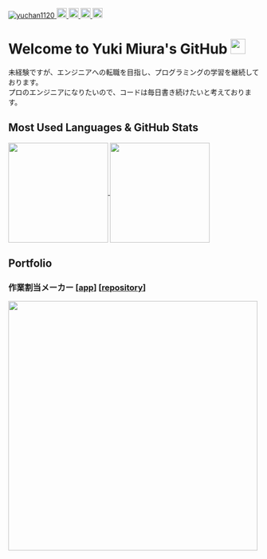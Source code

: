 <!--
**yuchan1120/yuchan1120** is a ✨ _special_ ✨ repository because its `README.md` (this file) appears on your GitHub profile.

Here are some ideas to get you started:

### Hi there 👋

- 🔭 I’m currently working on ...
- 🌱 I’m currently learning ...
- 👯 I’m looking to collaborate on ...
- 🤔 I’m looking for help with ...
- 💬 Ask me about ...
- 📫 How to reach me: ...
- 😄 Pronouns: ...
- ⚡ Fun fact: ...
-->

<p align="left">
  <a href="https://github.com/yuchan1120/yuchan1120/">
    <img src="https://komarev.com/ghpvc/?username=yuchan1120" alt="yuchan1120" />
  </a>
  <a href="http://twitter.com/potepan_miura">
    <img height="20" src="https://img.shields.io/twitter/follow/potepan_miura?label=Twitter&logo=twitter&style=flat" />
  </a>
  <a href="https://github.com/yuchan1120">
    <img height="20" src="https://img.shields.io/github/followers/yuchan1120?label=follow&logo=github&style=flat" />
  </a>
  <a href="http://qiita.com/Myuuki">
    <img height="20" src="https://qiita-badge.apiapi.app/s/Myuuki/posts.svg" />
  </a>
  <a href="http://qiita.com/Myuuki">
    <img height="20" src="https://qiita-badge.apiapi.app/s/Myuuki/contributions.svg" />
  </a>
</p>

# Welcome to Yuki Miura's GitHub <img src = "https://raw.githubusercontent.com/MartinHeinz/MartinHeinz/master/wave.gif" height="30px">
未経験ですが、エンジニアへの転職を目指し、プログラミングの学習を継続しております。
<br>
プロのエンジニアになりたいので、コードは毎日書き続けたいと考えております。

## Most Used Languages & GitHub Stats
<a href="https://github.com/anuraghazra/github-readme-stats">
  <img height="200" align="center" src="https://github-readme-stats.vercel.app/api/top-langs/?username=yuchan1120" />
</a>
<a href="https://github.com/anuraghazra/github-readme-stats">
  <img height="200" align="center" src="https://github-readme-stats.vercel.app/api?username=yuchan1120&show_icons=true" />
</a>

## Portfolio
### 作業割当メーカー [[app](https://sagyouwariate-maker.herokuapp.com/)] [[repository](https://github.com/yuchan1120/sagyouwariate_maker)]
<img width="500" src="https://user-images.githubusercontent.com/95864276/185735792-0391ea38-5469-4586-a3a9-0ab9518fd178.gif">
